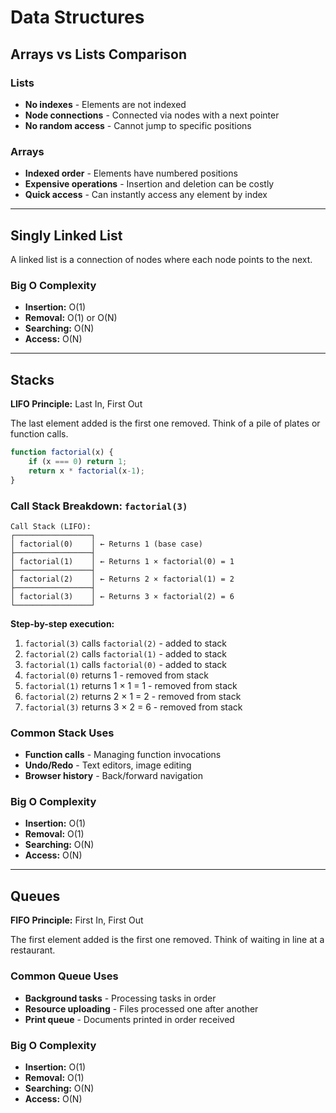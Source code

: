 # Data Structures

## Arrays vs Lists Comparison

### Lists
- **No indexes** - Elements are not indexed
- **Node connections** - Connected via nodes with a next pointer
- **No random access** - Cannot jump to specific positions

### Arrays
- **Indexed order** - Elements have numbered positions
- **Expensive operations** - Insertion and deletion can be costly
- **Quick access** - Can instantly access any element by index

---

## Singly Linked List

A linked list is a connection of nodes where each node points to the next.

### Big O Complexity
- **Insertion:** O(1)
- **Removal:** O(1) or O(N)
- **Searching:** O(N)
- **Access:** O(N)

---

## Stacks

**LIFO Principle:** Last In, First Out

The last element added is the first one removed. Think of a pile of plates or function calls.

```javascript
function factorial(x) {
    if (x === 0) return 1;
    return x * factorial(x-1);
}
```

### Call Stack Breakdown: `factorial(3)`

```
Call Stack (LIFO):
┌─────────────────┐
│ factorial(0)    │ ← Returns 1 (base case)
├─────────────────┤
│ factorial(1)    │ ← Returns 1 × factorial(0) = 1
├─────────────────┤
│ factorial(2)    │ ← Returns 2 × factorial(1) = 2
├─────────────────┤
│ factorial(3)    │ ← Returns 3 × factorial(2) = 6
└─────────────────┘
```

**Step-by-step execution:**
1. `factorial(3)` calls `factorial(2)` - added to stack
2. `factorial(2)` calls `factorial(1)` - added to stack  
3. `factorial(1)` calls `factorial(0)` - added to stack
4. `factorial(0)` returns 1 - removed from stack
5. `factorial(1)` returns 1 × 1 = 1 - removed from stack
6. `factorial(2)` returns 2 × 1 = 2 - removed from stack
7. `factorial(3)` returns 3 × 2 = 6 - removed from stack

### Common Stack Uses
- **Function calls** - Managing function invocations
- **Undo/Redo** - Text editors, image editing
- **Browser history** - Back/forward navigation

### Big O Complexity
- **Insertion:** O(1)
- **Removal:** O(1)
- **Searching:** O(N)
- **Access:** O(N)

---

## Queues

**FIFO Principle:** First In, First Out

The first element added is the first one removed. Think of waiting in line at a restaurant.

### Common Queue Uses
- **Background tasks** - Processing tasks in order
- **Resource uploading** - Files processed one after another
- **Print queue** - Documents printed in order received

### Big O Complexity
- **Insertion:** O(1)
- **Removal:** O(1)
- **Searching:** O(N)
- **Access:** O(N)